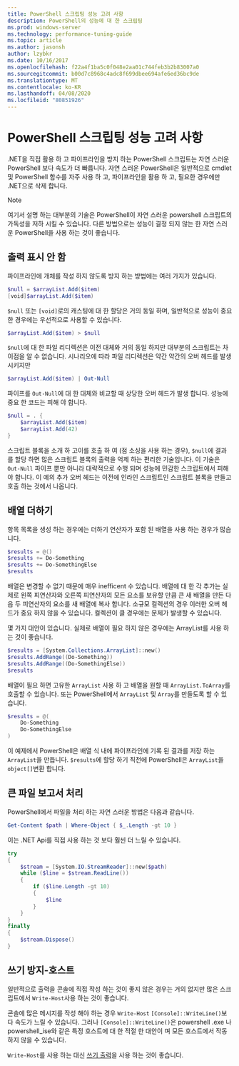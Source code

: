 ```yaml
---
title: PowerShell 스크립팅 성능 고려 사항
description: PowerShell의 성능에 대 한 스크립팅
ms.prod: windows-server
ms.technology: performance-tuning-guide
ms.topic: article
ms.author: jasonsh
author: lzybkr
ms.date: 10/16/2017
ms.openlocfilehash: f22a4f1ba5c0f048e2aa01c744feb3b2b83007a0
ms.sourcegitcommit: b00d7c8968c4adc8f699dbee694afe6ed36bc9de
ms.translationtype: MT
ms.contentlocale: ko-KR
ms.lasthandoff: 04/08/2020
ms.locfileid: "80851926"
---
```

# <a name="powershell-scripting-performance-considerations"></a>PowerShell 스크립팅 성능 고려 사항

.NET을 직접 활용 하 고 파이프라인을 방지 하는 PowerShell 스크립트는 자연 스러운 PowerShell 보다 속도가 더 빠릅니다. 자연 스러운 PowerShell은 일반적으로 cmdlet 및 PowerShell 함수를 자주 사용 하 고, 파이프라인을 활용 하 고, 필요한 경우에만 .NET으로 삭제 합니다.

>[!Note] 
> 여기서 설명 하는 대부분의 기술은 PowerShell이 자연 스러운 powershell 스크립트의 가독성을 저하 시킬 수 있습니다. 다른 방법으로는 성능이 결정 되지 않는 한 자연 스러운 PowerShell을 사용 하는 것이 좋습니다.

## <a name="suppressing-output"></a>출력 표시 안 함

파이프라인에 개체를 작성 하지 않도록 방지 하는 방법에는 여러 가지가 있습니다.

```PowerShell
$null = $arrayList.Add($item)
[void]$arrayList.Add($item)
```

`$null` 또는 `[void]`로의 캐스팅에 대 한 할당은 거의 동일 하며, 일반적으로 성능이 중요 한 경우에는 우선적으로 사용할 수 있습니다.

```PowerShell
$arrayList.Add($item) > $null
```

`$null`에 대 한 파일 리디렉션은 이전 대체와 거의 동일 하지만 대부분의 스크립트는 차이점을 알 수 없습니다.
시나리오에 따라 파일 리디렉션은 약간 약간의 오버 헤드를 발생 시키지만

```PowerShell
$arrayList.Add($item) | Out-Null
```

파이프를 `Out-Null`에 대 한 대체와 비교할 때 상당한 오버 헤드가 발생 합니다.
성능에 중요 한 코드는 피해 야 합니다.

```PowerShell
$null = . {
    $arrayList.Add($item)
    $arrayList.Add(42)
}
```

스크립트 블록을 소개 하 고이를 호출 하 여 (점 소싱을 사용 하는 경우), `$null`에 결과를 할당 하면 많은 스크립트 블록의 출력을 억제 하는 편리한 기술입니다.
이 기술은 `Out-Null` 파이프 뿐만 아니라 대략적으로 수행 되며 성능에 민감한 스크립트에서 피해 야 합니다.
이 예의 추가 오버 헤드는 이전에 인라인 스크립트인 스크립트 블록을 만들고 호출 하는 것에서 나옵니다.


## <a name="array-addition"></a>배열 더하기

항목 목록을 생성 하는 경우에는 더하기 연산자가 포함 된 배열을 사용 하는 경우가 많습니다.

```PowerShell
$results = @()
$results += Do-Something
$results += Do-SomethingElse
$results
```

배열은 변경할 수 없기 때문에 매우 inefficent 수 있습니다.
배열에 대 한 각 추가는 실제로 왼쪽 피연산자와 오른쪽 피연산자의 모든 요소를 보유할 만큼 큰 새 배열을 만든 다음 두 피연산자의 요소를 새 배열에 복사 합니다.
소규모 컬렉션의 경우 이러한 오버 헤드가 중요 하지 않을 수 있습니다.
컬렉션이 클 경우에는 문제가 발생할 수 있습니다.

몇 가지 대안이 있습니다.
실제로 배열이 필요 하지 않은 경우에는 ArrayList를 사용 하는 것이 좋습니다.

```PowerShell
$results = [System.Collections.ArrayList]::new()
$results.AddRange((Do-Something))
$results.AddRange((Do-SomethingElse))
$results
```

배열이 필요 하면 고유한 `ArrayList` 사용 하 고 배열을 원할 때 `ArrayList.ToArray`를 호출할 수 있습니다.
또는 PowerShell에서 `ArrayList` 및 `Array`를 만들도록 할 수 있습니다.

```PowerShell
$results = @(
    Do-Something
    Do-SomethingElse
)
```

이 예제에서 PowerShell은 배열 식 내에 파이프라인에 기록 된 결과를 저장 하는 `ArrayList`을 만듭니다.
`$results`에 할당 하기 직전에 PowerShell은 `ArrayList`을 `object[]`변환 합니다.

## <a name="processing-large-files"></a>큰 파일 보고서 처리

PowerShell에서 파일을 처리 하는 자연 스러운 방법은 다음과 같습니다.

```PowerShell
Get-Content $path | Where-Object { $_.Length -gt 10 }
```

이는 .NET Api를 직접 사용 하는 것 보다 훨씬 더 느릴 수 있습니다.

```PowerShell
try
{
    $stream = [System.IO.StreamReader]::new($path)
    while ($line = $stream.ReadLine())
    {
        if ($line.Length -gt 10)
        {
            $line
        }
    }
}
finally
{
    $stream.Dispose()
}
```

## <a name="avoid-write-host"></a>쓰기 방지-호스트

일반적으로 출력을 콘솔에 직접 작성 하는 것이 좋지 않은 경우는 거의 없지만 많은 스크립트에서 `Write-Host`사용 하는 것이 좋습니다.

콘솔에 많은 메시지를 작성 해야 하는 경우 `Write-Host` `[Console]::WriteLine()`보다 속도가 느릴 수 있습니다. 그러나 `[Console]::WriteLine()`은 powershell .exe 나 powershell_ise와 같은 특정 호스트에 대 한 적절 한 대안이 며 모든 호스트에서 작동 하지 않을 수 있습니다.

`Write-Host`를 사용 하는 대신 [쓰기 출력](/powershell/module/Microsoft.PowerShell.Utility/Write-Output?view=powershell-5.1)을 사용 하는 것이 좋습니다.

